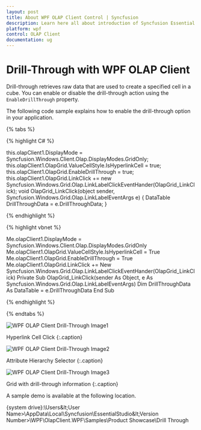 ```yaml
---
layout: post
title: About WPF OLAP Client Control | Syncfusion
description: Learn here all about introduction of Syncfusion Essential Studio WPF OLAP Client control, its features, and more.
platform: wpf
control: OLAP Client
documentation: ug
---
```


# Drill-Through with WPF OLAP Client

Drill-through retrieves raw data that are used to create a specified cell in a cube. You can enable or disable the drill-through action using the `EnableDrillThrough` property.

The following code sample explains how to enable the drill-through option in your application.

{% tabs %}

{% highlight C# %} 

this.olapClient1.DisplayMode = Syncfusion.Windows.Client.Olap.DisplayModes.GridOnly;
this.olapClient1.OlapGrid.ValueCellStyle.IsHyperlinkCell = true;
this.olapClient1.OlapGrid.EnableDrillThrough = true;
this.olapClient1.OlapGrid.LinkClick += new Syncfusion.Windows.Grid.Olap.LinkLabelClickEventHander(OlapGrid_LinkClick);
void OlapGrid_LinkClick(object sender, Syncfusion.Windows.Grid.Olap.LinkLabelEventArgs e)
{
    DataTable DrillThroughData = e.DrillThroughData;
}

{% endhighlight %}
 
{% highlight vbnet %} 

Me.olapClient1.DisplayMode = Syncfusion.Windows.Client.Olap.DisplayModes.GridOnly
Me.olapClient1.OlapGrid.ValueCellStyle.IsHyperlinkCell = True
Me.olapClient1.OlapGrid.EnableDrillThrough = True
Me.olapClient1.OlapGrid.LinkClick += New Syncfusion.Windows.Grid.Olap.LinkLabelClickEventHander(OlapGrid_LinkClick)
Private Sub OlapGrid_LinkClick(sender As Object, e As Syncfusion.Windows.Grid.Olap.LinkLabelEventArgs)
    Dim DrillThroughData As DataTable = e.DrillThroughData
End Sub

{% endhighlight %}

{% endtabs %}

![WPF OLAP Client Drill-Through Image1](Drill-Through_images/Drill-Through_img1.png)

Hyperlink Cell Click
{:.caption}

![WPF OLAP Client Drill-Through Image2](Drill-Through_images/Drill-Through_img2.png)

Attribute Hierarchy Selector
{:.caption}

![WPF OLAP Client Drill-Through Image3](Drill-Through_images/Drill-Through_img3.png)

Grid with drill-through information
{:.caption}

A sample demo is available at the following location.

{system drive}:\Users\&lt;User Name&gt;\AppData\Local\Syncfusion\EssentialStudio\&lt;Version Number&gt;\WPF\OlapClient.WPF\Samples\Product Showcase\Drill Through

